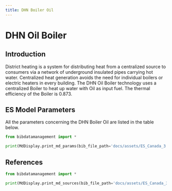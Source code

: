 ```yaml
---
title: DHN Boiler Oil
---
```


# DHN Oil Boiler

## Introduction

District heating is a system for distributing heat from a centralized
source to consumers via a network of underground insulated pipes
carrying hot water. Centralized heat generation avoids the need for
individual boilers or electric heaters in every building. The DHN Oil
Boiler technology uses a centralized Boiler to heat up water with Oil as
input fuel. The thermal efficiency of the Boiler is 0.873.

## ES Model Parameters

All the parameters concerning the DHN Boiler Oil are listed in the table
below.

```python exec="on"
from bibdatamanagement import *

print(MdDisplay.print_md_params(bib_file_path='docs/assets/ES_Canada_3.bib',filter_entry='DHN_BOILER_OIL'))
```

## References

```python exec="on"
from bibdatamanagement import *

print(MdDisplay.print_md_sources(bib_file_path='docs/assets/ES_Canada_3.bib',filter_entry='DHN_BOILER_OIL'))
```
